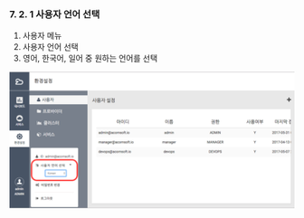 ### 7. 2. 1 사용자 언어 선택

1. 사용자 메뉴
2. 사용자 언어 선택
3. 영어, 한국어, 일어 중 원하는 언어를 선택

![](/assets/user_language.png)

